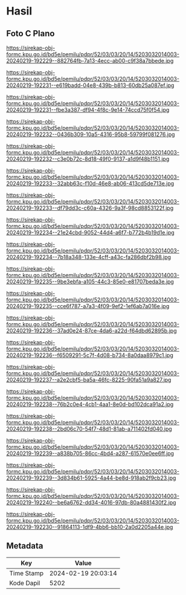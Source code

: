 # Hasil

## Foto C Plano

https://sirekap-obj-formc.kpu.go.id/bd5e/pemilu/pdpr/52/03/03/20/14/5203032014003-20240219-192229--882764fb-7a13-4ecc-ab00-c9f38a7bbede.jpg

https://sirekap-obj-formc.kpu.go.id/bd5e/pemilu/pdpr/52/03/03/20/14/5203032014003-20240219-192231--e619badd-04e8-439b-b813-60db25a087ef.jpg

https://sirekap-obj-formc.kpu.go.id/bd5e/pemilu/pdpr/52/03/03/20/14/5203032014003-20240219-192231--fbe3a387-df94-4f8c-9e14-74ccd75f0f54.jpg

https://sirekap-obj-formc.kpu.go.id/bd5e/pemilu/pdpr/52/03/03/20/14/5203032014003-20240219-192232--0436b309-10a5-4316-95b8-59799f081276.jpg

https://sirekap-obj-formc.kpu.go.id/bd5e/pemilu/pdpr/52/03/03/20/14/5203032014003-20240219-192232--c3e0b72c-8d18-49f0-9137-a1d9f48b1151.jpg

https://sirekap-obj-formc.kpu.go.id/bd5e/pemilu/pdpr/52/03/03/20/14/5203032014003-20240219-192233--32abb63c-f10d-46e8-ab06-413cd5de713e.jpg

https://sirekap-obj-formc.kpu.go.id/bd5e/pemilu/pdpr/52/03/03/20/14/5203032014003-20240219-192233--df79dd3c-c60a-4326-9a3f-98cd8853122f.jpg

https://sirekap-obj-formc.kpu.go.id/bd5e/pemilu/pdpr/52/03/03/20/14/5203032014003-20240219-192234--21e24cbd-9052-44d4-a6f7-b772b4b19d1e.jpg

https://sirekap-obj-formc.kpu.go.id/bd5e/pemilu/pdpr/52/03/03/20/14/5203032014003-20240219-192234--7b18a348-133e-4cff-a43c-fa286dbf2b98.jpg

https://sirekap-obj-formc.kpu.go.id/bd5e/pemilu/pdpr/52/03/03/20/14/5203032014003-20240219-192235--9be3ebfa-a105-44c3-85e0-e81707beda3e.jpg

https://sirekap-obj-formc.kpu.go.id/bd5e/pemilu/pdpr/52/03/03/20/14/5203032014003-20240219-192235--cce6f787-a7a3-4f09-9ef2-1ef6ab7a016e.jpg

https://sirekap-obj-formc.kpu.go.id/bd5e/pemilu/pdpr/52/03/03/20/14/5203032014003-20240219-192236--37ad0e24-87ce-4da6-a22d-f64dbd62895b.jpg

https://sirekap-obj-formc.kpu.go.id/bd5e/pemilu/pdpr/52/03/03/20/14/5203032014003-20240219-192236--f6509291-5c7f-4d08-b734-8a0daa8979c1.jpg

https://sirekap-obj-formc.kpu.go.id/bd5e/pemilu/pdpr/52/03/03/20/14/5203032014003-20240219-192237--a2e2cbf5-ba5a-46fc-8225-90fa51a9a827.jpg

https://sirekap-obj-formc.kpu.go.id/bd5e/pemilu/pdpr/52/03/03/20/14/5203032014003-20240219-192238--76b2c0e4-4cb1-4aa1-8e0d-bd102dca91a2.jpg

https://sirekap-obj-formc.kpu.go.id/bd5e/pemilu/pdpr/52/03/03/20/14/5203032014003-20240219-192238--2bd06c70-54f7-48d1-81ab-a711402fd040.jpg

https://sirekap-obj-formc.kpu.go.id/bd5e/pemilu/pdpr/52/03/03/20/14/5203032014003-20240219-192239--a838b705-86cc-4bd4-a287-61570e0ee6ff.jpg

https://sirekap-obj-formc.kpu.go.id/bd5e/pemilu/pdpr/52/03/03/20/14/5203032014003-20240219-192239--3d834b61-5925-4a44-be8d-918ab2f9cb23.jpg

https://sirekap-obj-formc.kpu.go.id/bd5e/pemilu/pdpr/52/03/03/20/14/5203032014003-20240219-192240--be6a6762-dd34-4016-97db-80a4881430f2.jpg

https://sirekap-obj-formc.kpu.go.id/bd5e/pemilu/pdpr/52/03/03/20/14/5203032014003-20240219-192230--91864113-1df9-4bb6-bb10-2a0d2205a44e.jpg


## Metadata

| Key        | Value               |
| ---------- | ------------------- |
| Time Stamp | 2024-02-19 20:03:14 |
| Kode Dapil | 5202                |



